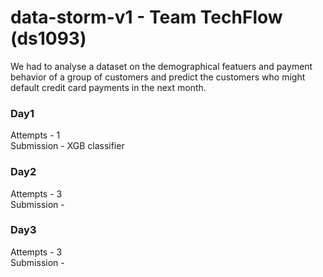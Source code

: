 # data-storm-v1 - Team TechFlow (ds1093)

We had to analyse a dataset on the demographical featuers and payment behavior of a group of customers and predict the customers who might default credit card payments in the next month. 

### Day1

Attempts - 1<br/>
Submission - XGB classifier

### Day2

Attempts - 3<br/>
Submission -


### Day3

Attempts - 3<br/>
Submission -
